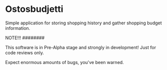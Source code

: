 # Ostosbudjetti
Simple application for storing shopping history and gather shopping budget information.

NOTE!!!
########

This software is in Pre-Alpha stage and strongly in development! Just for code reviews only.

Expect enormous amounts of bugs, you've been warned.

